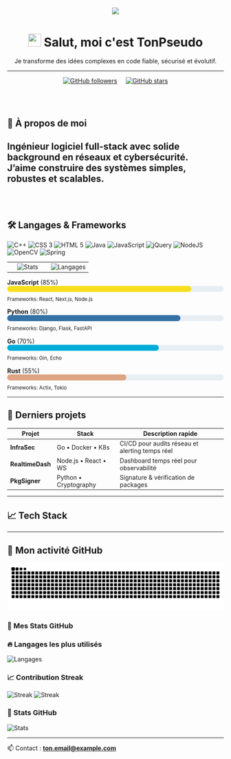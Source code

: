 <!--
[![Twitter Follow](https://img.shields.io/twitter/follow/rishikagupta__?style=social)](https://twitter.com/Rishika5000)
[![YouTube Channel Views](https://img.shields.io/youtube/channel/views/UCKTBOLj2igRhsYX1RGdV0ww?style=social)](https://www.youtube.com/channel/UCKTBOLj2igRhsYX1RGdV0ww)
-->
<h2 align="center"><img src="https://user-images.githubusercontent.com/39955420/147578199-56632b69-b3e8-4d9f-97e2-f046a1c2cba0.gif"></h2>
<h1 align="center"><img src="https://user-images.githubusercontent.com/39955420/147578264-bae0526c-028a-49d2-8af8-d08bb4edbd2a.gif" height="30" width="30"> Salut, moi c'est TonPseudo</h1>
<p align="center">Je transforme des idées complexes en code fiable, sécurisé et évolutif.</p>

---
<p align="center">
  <!-- GitHub followers -->
  <a href="https://github.com/rishikagupta2468"><img src="https://img.shields.io/github/followers/rishikagupta2468?style=social" alt="GitHub followers"></a>
  &nbsp;&nbsp;&nbsp;
  <!-- Repo stars -->
  <a href="https://github.com/rishikagupta2468?tab=stars"><img src="https://img.shields.io/github/stars/rishikagupta2468?style=social" alt="GitHub stars"></a>
</p>
<br><br>

## 🚀 À propos de moi
Ingénieur logiciel full-stack avec solide background en **réseaux** et **cybersécurité**.  
J’aime construire des systèmes **simples, robustes et scalables**.
---
<br><br>

## 🛠️ Langages & Frameworks
![C++](https://img.shields.io/badge/c++-%2300599C.svg?style=for-the-badge&logo=c%2B%2B&logoColor=white)
![CSS 3](https://img.shields.io/badge/css3-%231572B6.svg?style=for-the-badge&logo=css3&logoColor=white)
![HTML 5](https://img.shields.io/badge/html5-%23E34F26.svg?style=for-the-badge&logo=html5&logoColor=white)
![Java](https://img.shields.io/badge/java-%23ED8B00.svg?style=for-the-badge&logo=java&logoColor=white)
![JavaScript](https://img.shields.io/badge/javascript-%23323330.svg?style=for-the-badge&logo=javascript&logoColor=%23F7DF1E)
![jQuery](https://img.shields.io/badge/jquery-%230769AD.svg?style=for-the-badge&logo=jquery&logoColor=white)
![NodeJS](https://img.shields.io/badge/node.js-6DA55F?style=for-the-badge&logo=node.js&logoColor=white)
![OpenCV](https://img.shields.io/badge/opencv-%23white.svg?style=for-the-badge&logo=opencv&logoColor=white)
![Spring](https://img.shields.io/badge/spring-%236DB33F.svg?style=for-the-badge&logo=spring&logoColor=white)

<table width="100%">
  <tr>
    <td align="center" width="50%">
      <img src="https://github-readme-stats-kohl-nu-80.vercel.app/api?username=SKH1995&show_icons=true&count_private=true&theme=radical&border_radius=25&width=800" alt="Stats" width="100%">
    </td>
    <td align="center" width="50%">
      <img src="https://github-readme-stats-kohl-nu-80.vercel.app/api/top-langs/?username=SKH1995&layout=compact&count_private=true&theme=radical&border_radius=25&width=800" alt="Langages" width="100%">
    </td>
  </tr>
</table>





<!-- Exemple JavaScript -->
<strong>JavaScript</strong> (85%)  
<svg width="100%" height="14">
  <rect width="100%" height="14" fill="#e9eef5" rx="7"/>
  <rect width="85%" height="14" fill="#f7df1e" rx="7"/>
</svg>
<sub>Frameworks: React, Next.js, Node.js</sub>  

<strong>Python</strong> (80%)  
<svg width="100%" height="14">
  <rect width="100%" height="14" fill="#e9eef5" rx="7"/>
  <rect width="80%" height="14" fill="#3572A5" rx="7"/>
</svg>
<sub>Frameworks: Django, Flask, FastAPI</sub>  

<strong>Go</strong> (70%)  
<svg width="100%" height="14">
  <rect width="100%" height="14" fill="#e9eef5" rx="7"/>
  <rect width="70%" height="14" fill="#00ADD8" rx="7"/>
</svg>
<sub>Frameworks: Gin, Echo</sub>  

<strong>Rust</strong> (55%)  
<svg width="100%" height="14">
  <rect width="100%" height="14" fill="#e9eef5" rx="7"/>
  <rect width="55%" height="14" fill="#dea584" rx="7"/>
</svg>
<sub>Frameworks: Actix, Tokio</sub>  

---

## 📂 Derniers projets

| Projet       | Stack                  | Description rapide |
|--------------|------------------------|--------------------|
| **InfraSec** | Go • Docker • K8s      | CI/CD pour audits réseau et alerting temps réel |
| **RealtimeDash** | Node.js • React • WS | Dashboard temps réel pour observabilité |
| **PkgSigner** | Python • Cryptography | Signature & vérification de packages |

---

## 📈 Tech Stack

---

## 🐍 Mon activité GitHub

![Snake animation](https://github.com/SKH1995/SKH1995/blob/output/github-contribution-grid-snake.svg)

### 🚀 Mes Stats GitHub

### 🔥 Langages les plus utilisés
![Langages](https://github-readme-stats-kohl-nu-80.vercel.app/api/top-langs/?username=SKH1995&layout=compact&count_private=true&theme=radical&border_radius=25)

### 📈 Contribution Streak
![Streak](https://streak-stats.demolab.com?user=TON_USERNAME&theme=radical&hide_border=true)
![Streak](https://github-readme-stats-kohl-nu-80.vercel.app/api?user=SKH1995&theme=radical&hide_border=true)

### 🚀 Stats GitHub
![Stats](https://github-readme-stats-kohl-nu-80.vercel.app/api?username=SKH1995&show_icons=true&count_private=true&theme=radical)






---

📫 Contact : **ton.email@example.com**
